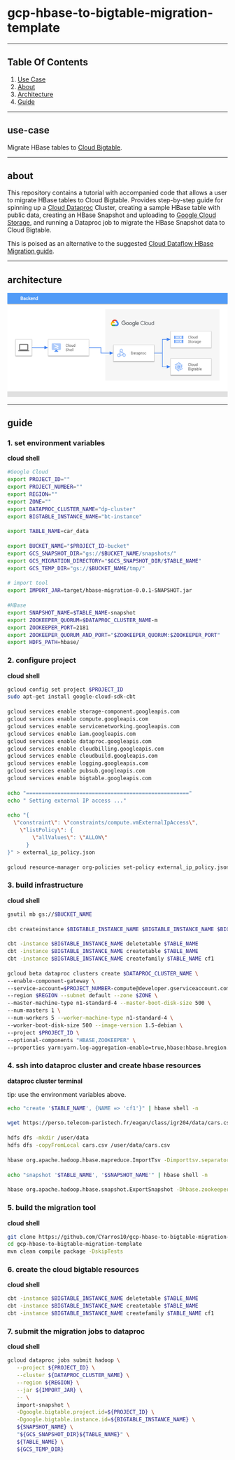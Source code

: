 # gcp-hbase-to-bigtable-migration-template

----

## Table Of Contents

1. [Use Case](readme.md#use-case)
2. [About](readme.md#about)
3. [Architecture](readme.md#architecture)
4. [Guide](readme.md#guide)

----

## use-case

Migrate HBase tables to [Cloud Bigtable](https://cloud.google.com/bigtable).

----

## about

This repository contains a tutorial with accompanied code that allows a user to migrate HBase tables to Cloud Bigtable.  Provides step-by-step guide for spinning up a [Cloud Dataproc](https://cloud.google.com/dataproc) Cluster, creating a sample HBase table with public data, creating an HBase Snapshot and uploading to [Google Cloud Storage](https://cloud.google.com/storage), and running a Dataproc job to migrate the HBase Snapshot data to Cloud Bigtable.

This is poised as an alternative to the suggested [Cloud Dataflow HBase Migration guide](https://cloud.google.com/architecture/hadoop/hadoop-gcp-migration-data-hbase-to-bigtable).

----

## architecture

![Stack-Resources](images/architecture.png)


----

## guide

### 1. set environment variables

**cloud shell**

```bash
#Google Cloud
export PROJECT_ID=""
export PROJECT_NUMBER=""
export REGION=""
export ZONE=""
export DATAPROC_CLUSTER_NAME="dp-cluster"
export BIGTABLE_INSTANCE_NAME="bt-instance"

export TABLE_NAME=car_data

export BUCKET_NAME="$PROJECT_ID-bucket"
export GCS_SNAPSHOT_DIR="gs://$BUCKET_NAME/snapshots/"
export GCS_MIGRATION_DIRECTORY="$GCS_SNAPSHOT_DIR/$TABLE_NAME"
export GCS_TEMP_DIR="gs://$BUCKET_NAME/tmp/"

# import tool
export IMPORT_JAR=target/hbase-migration-0.0.1-SNAPSHOT.jar

#HBase
export SNAPSHOT_NAME=$TABLE_NAME-snapshot
export ZOOKEEPER_QUORUM=$DATAPROC_CLUSTER_NAME-m
export ZOOKEEPER_PORT=2181
export ZOOKEEPER_QUORUM_AND_PORT="$ZOOKEEPER_QUORUM:$ZOOKEEPER_PORT"
export HDFS_PATH=hbase/
```

### 2. configure project

**cloud shell**

```bash
gcloud config set project $PROJECT_ID
sudo apt-get install google-cloud-sdk-cbt

gcloud services enable storage-component.googleapis.com 
gcloud services enable compute.googleapis.com  
gcloud services enable servicenetworking.googleapis.com 
gcloud services enable iam.googleapis.com 
gcloud services enable dataproc.googleapis.com
gcloud services enable cloudbilling.googleapis.com
gcloud services enable cloudbuild.googleapis.com
gcloud services enable logging.googleapis.com
gcloud services enable pubsub.googleapis.com
gcloud services enable bigtable.googleapis.com

echo "===================================================="
echo " Setting external IP access ..."

echo "{
  \"constraint\": \"constraints/compute.vmExternalIpAccess\",
	\"listPolicy\": {
	    \"allValues\": \"ALLOW\"
	  }
}" > external_ip_policy.json

gcloud resource-manager org-policies set-policy external_ip_policy.json --project=$PROJECT_ID
```

### 3. build infrastructure

**cloud shell**

```bash
gsutil mb gs://$BUCKET_NAME

cbt createinstance $BIGTABLE_INSTANCE_NAME $BIGTABLE_INSTANCE_NAME $BIGTABLE_INSTANCE_NAME-c1 $ZONE 3 SSD

cbt -instance $BIGTABLE_INSTANCE_NAME deletetable $TABLE_NAME
cbt -instance $BIGTABLE_INSTANCE_NAME createtable $TABLE_NAME
cbt -instance $BIGTABLE_INSTANCE_NAME createfamily $TABLE_NAME cf1

gcloud beta dataproc clusters create $DATAPROC_CLUSTER_NAME \
--enable-component-gateway \
--service-account=$PROJECT_NUMBER-compute@developer.gserviceaccount.com \
--region $REGION --subnet default --zone $ZONE \
--master-machine-type n1-standard-4 --master-boot-disk-size 500 \
--num-masters 1 \
--num-workers 5 --worker-machine-type n1-standard-4 \
--worker-boot-disk-size 500 --image-version 1.5-debian \
--project $PROJECT_ID \
--optional-components "HBASE,ZOOKEEPER" \
--properties yarn:yarn.log-aggregation-enable=true,hbase:hbase.hregion.majorcompaction=0,dataproc:dataproc.logging.stackdriver.job.driver.enable=true,dataproc:dataproc.logging.stackdriver.enable=true,dataproc:jobs.file-backed-output.enable=true,dataproc:dataproc.logging.stackdriver.job.yarn.container.enable=true,dataproc:dataproc.scheduler.max-concurrent-jobs=50
```

### 4. ssh into dataproc cluster and create hbase resources

**dataproc cluster terminal**

tip: use the environment variables above.

```bash
echo "create '$TABLE_NAME', {NAME => 'cf1'}" | hbase shell -n

wget https://perso.telecom-paristech.fr/eagan/class/igr204/data/cars.csv

hdfs dfs -mkdir /user/data
hdfs dfs -copyFromLocal cars.csv /user/data/cars.csv

hbase org.apache.hadoop.hbase.mapreduce.ImportTsv -Dimporttsv.separator=';' -Dimporttsv.columns=HBASE_ROW_KEY,cf1:car,cf1:mpg,cf1:cylinders,cf1:displacement,cf1:horsepower,cf1:weight,cf1:acceleration,cf1:model,cf1:origin car_data /user/data/cars.csv

echo "snapshot '$TABLE_NAME', '$SNAPSHOT_NAME'" | hbase shell -n

hbase org.apache.hadoop.hbase.snapshot.ExportSnapshot -Dhbase.zookeeper.quorum=$ZOOKEEPER_QUORUM_AND_PORT -snapshot $SNAPSHOT_NAME -copy-from hdfs:///$HDFS_PATH -copy-to $GCS_MIGRATION_DIRECTORY
```

### 5. build the migration tool

**cloud shell**

```bash
git clone https://github.com/CYarros10/gcp-hbase-to-bigtable-migration-template.git
cd gcp-hbase-to-bigtable-migration-template
mvn clean compile package -DskipTests
```

### 6. create the cloud bigtable resources

**cloud shell**

```bash
cbt -instance $BIGTABLE_INSTANCE_NAME deletetable $TABLE_NAME
cbt -instance $BIGTABLE_INSTANCE_NAME createtable $TABLE_NAME
cbt -instance $BIGTABLE_INSTANCE_NAME createfamily $TABLE_NAME cf1
```

### 7. submit the migration jobs to dataproc

**cloud shell**

```bash
gcloud dataproc jobs submit hadoop \
   --project ${PROJECT_ID} \
   --cluster ${DATAPROC_CLUSTER_NAME} \
   --region ${REGION} \
   --jar ${IMPORT_JAR} \
   -- \
   import-snapshot \
   -Dgoogle.bigtable.project.id=${PROJECT_ID} \
   -Dgoogle.bigtable.instance.id=${BIGTABLE_INSTANCE_NAME} \
   ${SNAPSHOT_NAME} \
   "${GCS_SNAPSHOT_DIR}${TABLE_NAME}" \
   ${TABLE_NAME} \
   ${GCS_TEMP_DIR}
```
